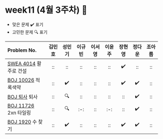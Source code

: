 # week11 (4월 3주차) :pencil:

- 맞은 문제 :heavy_check_mark: 표기
- 고민한 문제 :mag: 표기

| Problem No.                                                                                                            | 김민호 | 성민기 | 이규빈 | 이서영 | 이윤주 | 장현영 | 정다운 | 조아름 |
| :--------------------------------------------------------------------------------------------------------------------- | :----: | :----: | :----: | :----: | :----: | :----: | :----: | :----: |
| [SWEA 4014](https://swexpertacademy.com/main/code/problem/problemDetail.do?contestProbId=AWIeW7FakkUDFAVH) 활주로 건설 |   ::   |   ::   |   ::   |   ::   |   ::   |   :heavy_check_mark:   |   ::   |   ::   |
| [BOJ 10026](https://www.acmicpc.net/problem/10026) 적록색약                                                            |   ::   |   :heavy_check_mark:   |   ::   |   ::   |   ::   |   :heavy_check_mark:   |   :heavy_check_mark:   |   ::   |
| [BOJ 퇴사](https://www.acmicpc.net/problem/14501) 퇴사                                                                 |   ::   |   :mag:   |   ::   |   ::   |   ::   |   ::   |   :heavy_check_mark:   |   ::   |
| [BOJ 11726](https://www.acmicpc.net/problem/11726) 2xn 타일링                                                          |   ::   |   :mag:   |  :-:   |   ::   |  :-:   |   ::   |   :heavy_check_mark:   |   ::   |
| [BOJ 1920](https://www.acmicpc.net/problem/1920) 수 찾기                                                               |   ::   |   :heavy_check_mark:   |   ::   |   ::   |   ::   |   :heavy_check_mark:   |   :heavy_check_mark:   |   ::   |
